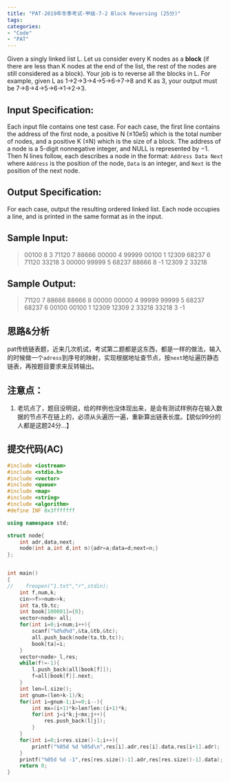 ```yaml
---
title: "PAT-2019年冬季考试-甲级-7-2 Block Reversing (25分)"
tags: 
categories: 
- "Code"
- "PAT"
---
```


Given a singly linked list L. Let us consider every K nodes as a **block** (if there are less than K nodes at the end of the list, the rest of the nodes are still considered as a block). Your job is to reverse all the blocks in L. For example, given L as 1→2→3→4→5→6→7→8 and K as 3, your output must be 7→8→4→5→6→1→2→3.
## Input Specification:
Each input file contains one test case. For each case, the first line contains the address of the first node, a positive N (≤10e5​​) which is the total number of nodes, and a positive K (≤N) which is the size of a block. The address of a node is a 5-digit nonnegative integer, and NULL is represented by −1.
Then N lines follow, each describes a node in the format:
`Address Data Next`
where `Address` is the position of the node, `Data` is an integer, and `Next` is the position of the next node.
## Output Specification:
For each case, output the resulting ordered linked list. Each node occupies a line, and is printed in the same format as in the input.
## Sample Input:
>00100 8 3
71120 7 88666
00000 4 99999
00100 1 12309
68237 6 71120
33218 3 00000
99999 5 68237
88666 8 -1
12309 2 33218
## Sample Output:
>71120 7 88666
88666 8 00000
00000 4 99999
99999 5 68237
68237 6 00100
00100 1 12309
12309 2 33218
33218 3 -1
## 思路&分析
pat传统链表题，近来几次机试，考试第二题都是这东西，都是一样的做法，输入的时候做一个`adress`到序号的映射，实现根据地址查节点，按`next`地址遍历静态链表，再按题目要求来反转输出。
## 注意点：
1. 老坑点了，题目没明说，给的样例也没体现出来，是会有测试样例存在输入数据的节点不在链上的，必须从头遍历一遍，重新算出链表长度。【貌似99分的人都是这题24分...】
## 提交代码(AC)

``` CPP
#include <iostream>
#include <stdio.h>
#include <vector>
#include <queue>
#include <map>
#include <string>
#include <algorithm>
#define INF 0x3fffffff

using namespace std;

struct node{
    int adr,data,next;
    node(int a,int d,int n){adr=a;data=d;next=n;}
};


int main()
{
//    freopen("1.txt","r",stdin);
    int f,num,k;
    cin>>f>>num>>k;
    int ta,tb,tc;
    int book[100001]={0};
    vector<node> all;
    for(int i=0;i<num;i++){
        scanf("%d%d%d",&ta,&tb,&tc);
        all.push_back(node(ta,tb,tc));
        book[ta]=i;
    }
    vector<node> l,res;
    while(f!=-1){
        l.push_back(all[book[f]]);
        f=all[book[f]].next;
    }
    int len=l.size();
    int gnum=(len+k-1)/k;
    for(int i=gnum-1;i>=0;i--){
        int mx=(i+1)*k>len?len:(i+1)*k;
        for(int j=i*k;j<mx;j++){
            res.push_back(l[j]);
        }
    }
    for(int i=0;i<res.size()-1;i++){
        printf("%05d %d %05d\n",res[i].adr,res[i].data,res[i+1].adr);
    }
    printf("%05d %d -1",res[res.size()-1].adr,res[res.size()-1].data);
    return 0;
}

```
